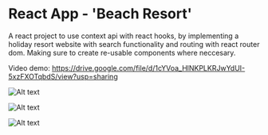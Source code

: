 # React App - 'Beach Resort'

A react project to use context api with react hooks, by implementing a holiday resort website with search functionality and routing with react router dom. Making sure to create re-usable components where neccesary.

Video demo: https://drive.google.com/file/d/1cYVoa_HlNKPLKRJwYdUI-5xzFXOTqbdS/view?usp=sharing

![Alt text](./res/sample1.png "Home Screen")

![Alt text](./res/sample2.png "Room Search Screen")

![Alt text](./res/sample2.png "About Screen")
